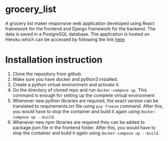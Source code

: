 # grocery_list
A grocery list maker responsive web application developed using React framework for the frontend and Django framework for the backend. The data is saved in a PostgreSQL database. The application is hosted on Heroku which can be accessed by following the link [here](https://grocery-list-maker-app.herokuapp.com/). 

# Installation instruction
1. Clone the repository from github.
2. Make sure you have docker and python3 installed.
3. Create a python virtual environment and activate it.
4. Go the directory of cloned repo and run `docker-compose up`. This command is enough for setting up the
complete virtual environment
5. Whenever new python libraries are required, the exact version can be translated to requirements.txt file using `pip freeze` command. After this, you would have to stop the container and build it again using `docker-compose up --build`.
6. Whenever new npm libraries are required they can be added to package.json file in the frontend folder. After this, you would have to stop the container and build it again using `docker-compose up --build`.
